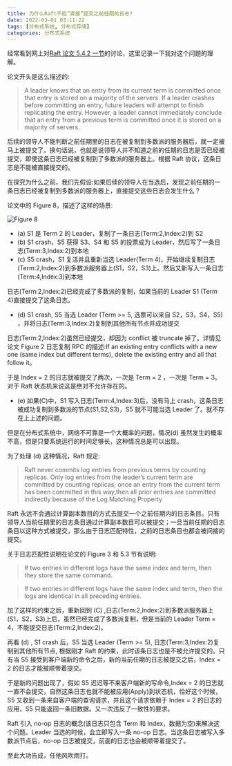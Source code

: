 ```yaml
---
title: 为什么Raft不能“直接”提交之前任期的日志?
date: 2022-03-01 03:11:22
tags: [分布式系统, 分布式存储]
categories: 分布式系统
---
```


经常看到网上对[Raft 论文 5.4.2 一节](http://www.ilovecpp.com/2022/02/25/raft-paper/#5-4-2-%E6%8F%90%E4%BA%A4%E4%B9%8B%E5%89%8D%E4%BB%BB%E6%9C%9F%E5%86%85%E7%9A%84%E6%97%A5%E5%BF%97%E6%9D%A1%E7%9B%AE)的讨论，这里记录一下我对这个问题的理解。

论文开头是这么描述的:

> A leader knows that an entry from its current term is committed once that entry is stored on a majority of the servers. If a leader crashes before committing an entry, future leaders will attempt to finish replicating the entry. However, a leader cannot immediately conclude that an entry from a previous term is committed once it is stored on a majority of servers.

后续的领导人不能判断之前任期里的日志在被复制到多数派的服务器后，就一定被马上被提交了。换句话说，也就是说领导人并不知道之前的任期的日志是否已经被提交，即使这条日志已经被复制到了多数派的服务器上。根据 Raft 协议，这条日志是不能被直接提交的。

在探究为什么之前，我们先假设:如果后续的领导人在当选后，发现之前任期的一条日志已经被复制到多数派的服务器上，直接提交这些日志会发生什么？<!--more-->

论文中的 Figure 8，描述了这样的场景:

![Figure 8](https://baixiangcpp.oss-cn-shanghai.aliyuncs.com/blog/raft-paper/raft-8.png)

- (a) S1 是 Term 2 的 Leader，复制了一条日志(Term:2,Index:2)到 S2
- (b) S1 crash，S5 获得 S3、S4 和 S5 的投票成为 Leader，然后写了一条日志(Term:3,Index:2)到本地
- (c) S5 crash，S1 复活并且重新当选 Leader(Term 4)，开始继续复制日志(Term:2,Index:2)到多数派服务器上(S1，S2，S3)上。然后又新写入一条日志(Term:4,Index:3)到本地

日志(Term:2,Index:2)已经完成了多数派的复制，如果当前的 Leader S1 (Term 4)直接提交了这条日志。

- (d) S1 crash, S5 当选 Leader (Term >= 5, 选票可以来自 S2，S3，S4，S5) ，并将日志(Term:3,Index:2)复制到其他所有节点并成功提交

日志(Term:2,Index:2)虽然已经提交，却因为 conflict 被 truncate 掉了。详情见论文 Figure 2 日志复制 RPC 的描述:If an existing entry conflicts with a new one (same index but different terms), delete the existing entry and all that follow it。

于是 Index = 2 的日志就被提交了两次，一次是 Term = 2 ，一次是 Term = 3。对于 Raft 状态机来说这是绝对不允许存在的。

- (e) 如果(C)中，S1 写入日志(Term:4,Index:3)后，没有马上 crash，这条日志被成功复制到多数派的节点(S1,S2,S3)，S5 就不可能当选 Leader 了。就不存在上上述的问题。

但是在分布式系统中，网络不可靠是一个大概率的问题，情况(d) 虽然发生的概率不高，但是只要系统运行的时间足够长，这种情况总是可以出现。

为了处理 (d) 这种情况，Raft 规定:

> Raft never commits log entries from previous terms by counting replicas. Only log entries from the leader’s current term are committed by counting replicas; once an entry from the current term has been committed in this way,then all prior entries are committed indirectly because of the Log Matching Property

Raft 永远不会通过计算副本数目的方式去提交一个之前任期内的日志条目。只有领导人当前任期里的日志条目通过计算副本数目可以被提交；一旦当前任期的日志条目以这种方式被提交，那么由于日志匹配特性，之前的日志条目也都会被间接的提交。

关于日志匹配性说明在论文的 Figure 3 和 5.3 节有说明:

> If two entries in different logs have the same index and term, then they store the same command.

> If two entries in different logs have the same index and term, then the logs are identical in all preceding entries.

加了这样的约束之后，重新回到 (C) ,日志(Term:2,Index:2)到多数派服务器上(S1，S2，S3)上后，虽然已经完成了多数派复制，但是当前的 Leader Term = 4，不能提交日志(Term:2,Index:2)。

再看 (d) , S1 crash 后，S5 当选 Leader (Term >= 5), 日志(Term:3,Index:2)复制到其他所有节点, 根据刚才 Raft 的约束，此时该条日志也是不被允许提交的。只有当 S5 接受到客户端新的命令之后，新的当前任期的日志被提交之后，Index = 2 的日志才能被顺带着提交。

于是新的问题出现了，假如 S5 迟迟等不来客户端新的写命令,Index = 2 的日志就一直不会提交，自然这条日志也就不能被应用(Apply)到状态机，恰好这个时候，S5 又收到一条来自客户端的查询请求，并且这个请求依赖于 Index = 2 的日志的应用，S5 只能返回一条旧数据。又一次违反了一致性的要求。

Raft 引入 no-op 日志的概念(该日志只包含 Term 和 Index，数据为空)来解决这个问题。Leader 当选的时候，会立即写入一条 no-op 日志。当这条日志被写入多数派节点后，no-op 日志被提交，前面的日志也会被顺带着提交了。

至此大功告成，任他风吹雨打。
